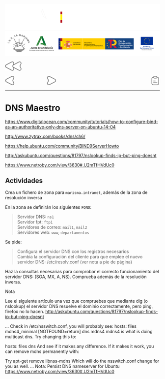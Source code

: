 ![](/.resGen/_bannerD.png#gh-dark-mode-only)
![](/.resGen/_bannerL.png#gh-light-mode-only)

<a href="/Tema2/readme.md"><img src="/.resGen/_back.svg" width="52.5"></a>

<a href="5.md"><img src="/.resGen/_arrow_r.svg" width="30"></a>
&emsp;&emsp;&emsp;&emsp;&emsp;&emsp;&emsp;
<a href="7.md"><img src="/.resGen/_arrow.svg" width="30"></a>
<a href="6.1.md"><img src="/.resGen/_notes.svg" width="30" align="right"></a>

---

# DNS Maestro

https://www.digitalocean.com/community/tutorials/how-to-configure-bind-as-an-authoritative-only-dns-server-on-ubuntu-14-04

http://www.zytrax.com/books/dns/ch6/

https://help.ubuntu.com/community/BIND9ServerHowto

http://askubuntu.com/questions/81797/nslookup-finds-ip-but-ping-doesnt

https://www.netroby.com/view/3630#.U2mTfHVdUc0


## Actividades

Crea un fichero de zona para `marisma.intranet`, además de la zona de resolución inversa

En la zona se definirán los siguientes `FQND`:
> Servidor DNS: `ns1` <br>
> Servidor fpt: `ftp1` <br>
> Servidores de correo: `mail1`, `mail2` <br>
> Servidores web: `www`, `departamentos`

Se pide:

> Configura el servidor DNS con los registros necesarios <br>
> Cambia la configuración del cliente para que emplee el nuevo servidor DNS: /etc/resolv.conf (ver nota a pie de página)

Haz la consultas necesarias para comprobar el correcto funcionamiento del servidor DNS:
(SOA, MX, A, NS). Comprueba además de la resolución inversa.

Nota

Lee el siguiente artículo una vez que compruebes que mediante dig (o nslookup) el servidor DNS resuelve el dominio correctamente, pero ping, firefox no lo hacen.
http://askubuntu.com/questions/81797/nslookup-finds-ip-but-ping-doesnt

...
Check in /etc/nsswitch.conf, you will probably see:
hosts: files mdns4_minimal [NOTFOUND=return] dns mdns4
mdns4 is what is doing multicast dns. Try changing this to:

hosts: files dns
And see if it makes any difference. If it makes it work, you can remove mdns permanently with:

Try apt-get remove libnss-mdns
Which will do the nsswitch.conf change for you as well.
…
Nota: Persist DNS nameserver for Ubuntu
https://www.netroby.com/view/3630#.U2mTfHVdUc0
